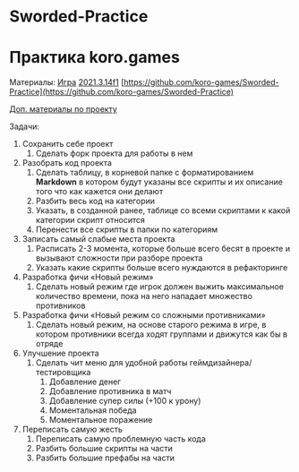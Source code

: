 # Sworded-Practice

# Практика koro.games

Материалы:
[Игра](https://play.google.com/store/apps/details?id=master.sworded.io)
[2021.3.14f1](https://unity.com/releases/editor/whats-new/2021.3.14#release-notes)
[https://github.com/koro-games/Sworded-Practice](https://github.com/koro-games/Sworded-Practice)

[Доп. материалы по проекту](https://github.com/users/Anjohnsun/projects/1)

Задачи:
1. Сохранить себе проект
    1. Сделать форк проекта для работы в нем
2. Разобрать код проекта
    1. Сделать таблицу, в корневой папке с форматированием ****Markdown**** в котором будут указаны все скрипты и их описание того что как кажется они делают
    2. Разбить весь код на категории 
    3. Указать, в созданной ранее, таблице со всеми скриптами к какой категории скрипт относится
    4. Перенести все скрипты в папки по категориям
3. Записать самый слабые места проекта
    1. Расписать 2-3 момента, которые больше всего бесят в проекте и вызывают сложности при разборе проекта
    2. Указать какие скрипты больше всего нуждаются в рефакторинге 
4. Разработка фичи «Новый режим»
    1. Сделать новый режим где игрок должен выжить максимальное количество времени, пока на него нападает множество противников
5. Разработка фичи «Новый режим со сложными противниками»
    1. Сделать новый режим, на основе старого режима в игре, в котором противники всегда ходят группами и движутся как бы в отряде
6. Улучшение проекта
    1. Сделать чит меню для удобной работы геймдизайнера/тестировщика
        1. Добавление денег
        2. Добавление противника в матч
        3. Добавление супер силы (+100 к урону)
        4. Моментальная победа
        5. Моментальное поражение
7. Переписать самую жесть
    1. Переписать самую проблемную часть кода
    2. Разбить большие скрипты на части
    3. Разбить большие префабы на части
